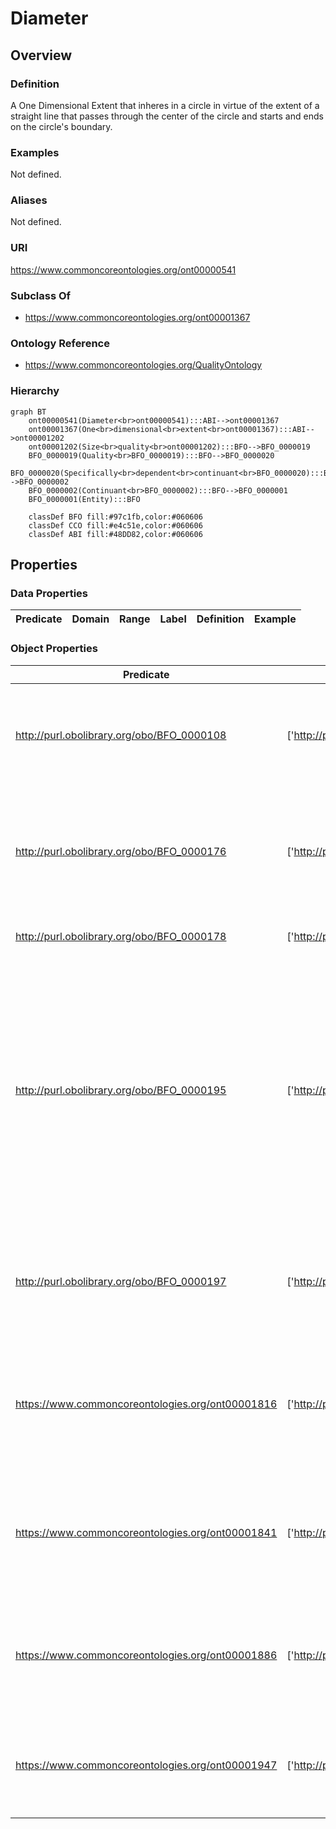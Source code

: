 # Diameter

## Overview

### Definition
A One Dimensional Extent that inheres in a circle in virtue of the extent of a straight line that passes through the center of the circle and starts and ends on the circle's boundary.

### Examples
Not defined.

### Aliases
Not defined.

### URI
https://www.commoncoreontologies.org/ont00000541

### Subclass Of
- https://www.commoncoreontologies.org/ont00001367

### Ontology Reference
- https://www.commoncoreontologies.org/QualityOntology

### Hierarchy
```mermaid
graph BT
    ont00000541(Diameter<br>ont00000541):::ABI-->ont00001367
    ont00001367(One<br>dimensional<br>extent<br>ont00001367):::ABI-->ont00001202
    ont00001202(Size<br>quality<br>ont00001202):::BFO-->BFO_0000019
    BFO_0000019(Quality<br>BFO_0000019):::BFO-->BFO_0000020
    BFO_0000020(Specifically<br>dependent<br>continuant<br>BFO_0000020):::BFO-->BFO_0000002
    BFO_0000002(Continuant<br>BFO_0000002):::BFO-->BFO_0000001
    BFO_0000001(Entity):::BFO
    
    classDef BFO fill:#97c1fb,color:#060606
    classDef CCO fill:#e4c51e,color:#060606
    classDef ABI fill:#48DD82,color:#060606
```

## Properties
### Data Properties
| Predicate | Domain | Range | Label | Definition | Example |
|-----------|---------|--------|---------|------------|----------|

### Object Properties
| Predicate | Domain | Range | Label | Definition | Example | Inverse Of |
|-----------|---------|--------|---------|------------|----------|------------|
| http://purl.obolibrary.org/obo/BFO_0000108 | ['http://purl.obolibrary.org/obo/BFO_0000001'] | ['http://purl.obolibrary.org/obo/BFO_0000008'] | exists at | (Elucidation) exists at is a relation between a particular and some temporal region at which the particular exists | First World War exists at 1914-1916; Mexico exists at January 1, 2000 | None |
| http://purl.obolibrary.org/obo/BFO_0000176 | ['http://purl.obolibrary.org/obo/BFO_0000002'] | ['http://purl.obolibrary.org/obo/BFO_0000002'] | continuant part of | b continuant part of c =Def b and c are continuants & there is some time t such that b and c exist at t & b continuant part of c at t | Milk teeth continuant part of human; surgically removed tumour continuant part of organism | ['http://purl.obolibrary.org/obo/BFO_0000178'] |
| http://purl.obolibrary.org/obo/BFO_0000178 | ['http://purl.obolibrary.org/obo/BFO_0000002'] | ['http://purl.obolibrary.org/obo/BFO_0000002'] | has continuant part | b has continuant part c =Def c continuant part of b |  | None |
| http://purl.obolibrary.org/obo/BFO_0000195 | ['http://purl.obolibrary.org/obo/BFO_0000020'] | [{'or': {'or': ['http://purl.obolibrary.org/obo/BFO_0000020']}}] | specifically depends on | (Elucidation) specifically depends on is a relation between a specifically dependent continuant b and specifically dependent continuant or independent continuant that is not a spatial region c such that b and c share no parts in common & b is of a nature such that at all times t it cannot exist unless c exists & b is not a boundary of c | A shape specifically depends on the shaped object; hue, saturation and brightness of a colour sample specifically depends on each other | None |
| http://purl.obolibrary.org/obo/BFO_0000197 | ['http://purl.obolibrary.org/obo/BFO_0000020'] | [{'and': {'and': ['http://purl.obolibrary.org/obo/BFO_0000004']}}] | inheres in | b inheres in c =Def b is a specifically dependent continuant & c is an independent continuant that is not a spatial region & b specifically depends on c | A shape inheres in a shaped object; a mass inheres in a material entity | None |
| https://www.commoncoreontologies.org/ont00001816 | ['http://purl.obolibrary.org/obo/BFO_0000002'] | ['http://purl.obolibrary.org/obo/BFO_0000015'] | is output of | x is_output_of y iff x is an instance of Continuant and y is an instance of Process, such that the presence of x at the end of y is a necessary condition for the completion of y. |  | ['https://www.commoncoreontologies.org/ont00001986'] |
| https://www.commoncoreontologies.org/ont00001841 | ['http://purl.obolibrary.org/obo/BFO_0000002'] | ['http://purl.obolibrary.org/obo/BFO_0000015'] | is input of | x is_input_of y iff x is an instance of Continuant and y is an instance of Process, such that the presence of x at the beginning of y is a necessary condition for the start of y. |  | ['https://www.commoncoreontologies.org/ont00001921'] |
| https://www.commoncoreontologies.org/ont00001886 | ['http://purl.obolibrary.org/obo/BFO_0000002'] | ['http://purl.obolibrary.org/obo/BFO_0000015'] | is affected by | x is_affected_by y iff x is an instance of Continuant and y is an instance of Process, and y influences x in some manner, most often by producing a change in x. |  | None |
| https://www.commoncoreontologies.org/ont00001947 | ['http://purl.obolibrary.org/obo/BFO_0000019'] | ['http://purl.obolibrary.org/obo/BFO_0000027'] | quality of aggregate | x quality_of_aggregate y iff y is an instance of Object Aggregate and x is an instance of Quality, and x inheres_in_aggregate y. |  | None |
